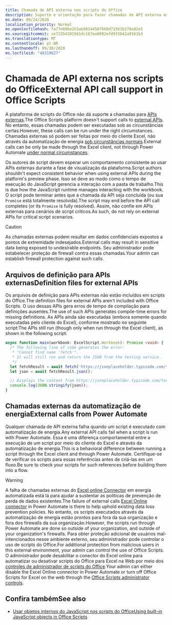 ```yaml
---
title: Chamada de API externa nos scripts do Office
description: Suporte e orientação para fazer chamadas de API externa em um script do Office.
ms.date: 09/24/2020
localization_priority: Normal
ms.openlocfilehash: fa77e606e2b3ab90144507660d71561b278e82e5
ms.sourcegitcommit: ce72354381561dc167ea0092efd915642a9161b3
ms.translationtype: MT
ms.contentlocale: pt-BR
ms.lasthandoff: 09/30/2020
ms.locfileid: "48319627"
---
```

# <a name="external-api-call-support-in-office-scripts"></a><span data-ttu-id="d3eac-103">Chamada de API externa nos scripts do Office</span><span class="sxs-lookup"><span data-stu-id="d3eac-103">External API call support in Office Scripts</span></span>

<span data-ttu-id="d3eac-104">A plataforma de scripts do Office não dá suporte a chamadas para [APIs externas](https://developer.mozilla.org/docs/Web/API).</span><span class="sxs-lookup"><span data-stu-id="d3eac-104">The Office Scripts platform doesn't support calls to [external APIs](https://developer.mozilla.org/docs/Web/API).</span></span> <span data-ttu-id="d3eac-105">No entanto, essas chamadas podem ser executadas sob as circunstâncias certas.</span><span class="sxs-lookup"><span data-stu-id="d3eac-105">However, these calls can be run under the right circumstances.</span></span> <span data-ttu-id="d3eac-106">Chamadas externas só podem ser feitas por meio do cliente Excel, não através da automatização de energia [sob circunstâncias normais](#external-calls-from-power-automate).</span><span class="sxs-lookup"><span data-stu-id="d3eac-106">External calls can be only be made through the Excel client, not through Power Automate [under normal circumstances](#external-calls-from-power-automate).</span></span>

<span data-ttu-id="d3eac-107">Os autores de script devem esperar um comportamento consistente ao usar APIs externas durante a fase de visualização da plataforma.</span><span class="sxs-lookup"><span data-stu-id="d3eac-107">Script authors shouldn't expect consistent behavior when using external APIs during the platform's preview phase.</span></span> <span data-ttu-id="d3eac-108">Isso se deve ao modo como o tempo de execução do JavaScript gerencia a interação com a pasta de trabalho.</span><span class="sxs-lookup"><span data-stu-id="d3eac-108">This is due how the JavaScript runtime manages interacting with the workbook.</span></span> <span data-ttu-id="d3eac-109">O script pode terminar antes que a chamada da API seja concluída (ou sua `Promise` está totalmente resolvida).</span><span class="sxs-lookup"><span data-stu-id="d3eac-109">The script may end before the API call completes (or its `Promise` is fully resolved).</span></span> <span data-ttu-id="d3eac-110">Assim, não confie em APIs externas para cenários de script críticos.</span><span class="sxs-lookup"><span data-stu-id="d3eac-110">As such, do not rely on external APIs for critical script scenarios.</span></span>

> [!CAUTION]
> <span data-ttu-id="d3eac-111">As chamadas externas podem resultar em dados confidenciais expostos a pontos de extremidade indesejados.</span><span class="sxs-lookup"><span data-stu-id="d3eac-111">External calls may result in sensitive data being exposed to undesirable endpoints.</span></span> <span data-ttu-id="d3eac-112">Seu administrador pode estabelecer proteção de firewall contra essas chamadas.</span><span class="sxs-lookup"><span data-stu-id="d3eac-112">Your admin can establish firewall protection against such calls.</span></span>

## <a name="definition-files-for-external-apis"></a><span data-ttu-id="d3eac-113">Arquivos de definição para APIs externas</span><span class="sxs-lookup"><span data-stu-id="d3eac-113">Definition files for external APIs</span></span>

<span data-ttu-id="d3eac-114">Os arquivos de definição para APIs externas não estão incluídos em scripts do Office.</span><span class="sxs-lookup"><span data-stu-id="d3eac-114">The definition files for external APIs aren't included with Office Scripts.</span></span> <span data-ttu-id="d3eac-115">O uso dessas APIs gera erros de tempo de compilação para definições ausentes.</span><span class="sxs-lookup"><span data-stu-id="d3eac-115">The use of such APIs generates compile-time errors for missing definitions.</span></span> <span data-ttu-id="d3eac-116">As APIs ainda são executadas (embora somente quando executadas pelo cliente do Excel), conforme mostrado no seguinte script:</span><span class="sxs-lookup"><span data-stu-id="d3eac-116">The APIs still run (though only when run through the Excel client), as shown in the following script:</span></span>

```typescript
async function main(workbook: ExcelScript.Workbook): Promise <void> {
  /* The following line of code generates the error:
   * "Cannot find name 'fetch'".
   * It will still run and return the JSON from the testing service.
   */
  let fetchResult = await fetch('https://jsonplaceholder.typicode.com/todos/1');
  let json = await fetchResult.json();

  // Displays the content from https://jsonplaceholder.typicode.com/todos/1
  console.log(JSON.stringify(json));
}
```

## <a name="external-calls-from-power-automate"></a><span data-ttu-id="d3eac-117">Chamadas externas da automatização de energia</span><span class="sxs-lookup"><span data-stu-id="d3eac-117">External calls from Power Automate</span></span>

<span data-ttu-id="d3eac-118">Qualquer chamada de API externa falha quando um script é executado com automatização de energia.</span><span class="sxs-lookup"><span data-stu-id="d3eac-118">Any external API calls fail when a script is run with Power Automate.</span></span> <span data-ttu-id="d3eac-119">Essa é uma diferença comportamental entre a execução de um script por meio do cliente do Excel e através da automatização de energia.</span><span class="sxs-lookup"><span data-stu-id="d3eac-119">This is a behavioral difference between running a script through the Excel client and through Power Automate.</span></span> <span data-ttu-id="d3eac-120">Certifique-se de verificar os scripts para essas referências antes de criá-las em um fluxo.</span><span class="sxs-lookup"><span data-stu-id="d3eac-120">Be sure to check your scripts for such references before building them into a flow.</span></span>

> [!WARNING]
> <span data-ttu-id="d3eac-121">A falha de chamadas externas do [Excel online Connector](/connectors/excelonlinebusiness) em energia automatizada está lá para ajudar a sustentar as políticas de prevenção de perda de dados existentes.</span><span class="sxs-lookup"><span data-stu-id="d3eac-121">The failure of external calls [Excel Online connector](/connectors/excelonlinebusiness) in Power Automate is there to help uphold existing data loss prevention policies.</span></span> <span data-ttu-id="d3eac-122">No entanto, os scripts executados através da automatização de energia estão prontos para fora da sua organização e fora dos firewalls da sua organização.</span><span class="sxs-lookup"><span data-stu-id="d3eac-122">However, the scripts run through Power Automate are done so outside of your organization, and outside of your organization's firewalls.</span></span> <span data-ttu-id="d3eac-123">Para obter proteção adicional de usuários mal-intencionados nesse ambiente externo, seu administrador pode controlar o uso de scripts do Office.</span><span class="sxs-lookup"><span data-stu-id="d3eac-123">For additional protection from malicious users in this external environment, your admin can control the use of Office Scripts.</span></span> <span data-ttu-id="d3eac-124">O administrador pode desabilitar o conector do Excel online para automatizar ou desativar scripts do Office para Excel na Web por meio dos [controles de administrador de scripts do Office](/microsoft-365/admin/manage/manage-office-scripts-settings).</span><span class="sxs-lookup"><span data-stu-id="d3eac-124">Your admin can either disable the Excel Online connector in Power Automate or turn off Office Scripts for Excel on the web through the [Office Scripts administrator controls](/microsoft-365/admin/manage/manage-office-scripts-settings).</span></span>

## <a name="see-also"></a><span data-ttu-id="d3eac-125">Confira também</span><span class="sxs-lookup"><span data-stu-id="d3eac-125">See also</span></span>

- [<span data-ttu-id="d3eac-126">Usar objetos internos do JavaScript nos scripts do Office</span><span class="sxs-lookup"><span data-stu-id="d3eac-126">Using built-in JavaScript objects in Office Scripts</span></span>](javascript-objects.md)